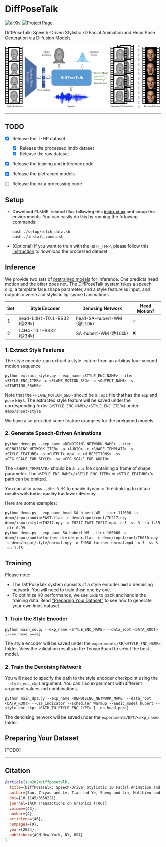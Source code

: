 # DiffPoseTalk

<a href='https://arxiv.org/abs/2310.00434/'><img alt="arXiv" src="https://img.shields.io/badge/arXiv-2310.00434-red?link=https%3A%2F%2Farxiv.org%2Fabs%2F2310.00434"></a>
<a href='https://raineggplant.github.io/DiffPoseTalk/'><img alt="Project Page" src="https://img.shields.io/badge/Project%20Page-blue?logo=github&labelColor=black&link=https%3A%2F%2Fraineggplant.github.io%2FDiffPoseTalk"></a>

DiffPoseTalk: Speech-Driven Stylistic 3D Facial Animation and Head Pose Generation via Diffusion Models

![teaser](./assets/teaser.jpg)

---

## TODO

- [x] Release the TFHP dataset
  - [x] Release the processed lmdb dataset
  - [x] Release the raw dataset
- [x] Release the training and inference code
- [x] Release the pretrained models
- [ ] Release the data processing code


## Setup

- Download FLAME-related files following this [instruction](./models/data/README.md) and setup the enviornments. You can easily do this by running the following commands:
  ```shell
  bash ./setup/fetch_data.sh
  bash ./install_conda.sh
  ```
- (Optional) If you want to train with the `HDTF_TFHP`, please follow this [instruction](./datasets/HDTF_TFHP/README.md) to download the processed dataset.


## Inference

We provide two sets of [pretrained models](https://drive.google.com/drive/folders/1pOwtK95u8O1qG_CiRdD8YcvuKSlFEk-b?usp=sharing) for inference. One predicts head motion and the other does not. The DiffPoseTalk system takes a speech clip, a template face shape parameter, and a style feature as input, and outputs diverse and stylistic lip-synced animations.

| Set  | Style Encoder              | Denosing Network          | Head Motion? |
| ---- | -------------------------- | ------------------------- | ------------ |
| 1    | head-L4H4-T0.1-BS32 (@26k) | head-SA-hubert-WM (@110k) | ✅            |
| 2    | L4H4-T0.1-BS32 (@34k)      | SA-hubert-WM (@100k)      | ❌            |


### 1. Extract Style Features

The style encoder can extract a style feature from an arbitray four-second motion sequence:

```shell
python extract_style.py --exp_name <STYLE_ENC_NAME> --iter <STYLE_ENC_ITER> -c <FLAME_MOTION_SEQ> -o <OUTPUT_NAME> -s <STARTING_FRAME>
```
Note that the `<FLAME_MOTION_SEQ>` should be a `.npz` file that has the `exp` and `pose` keys. The extracted style feature will be saved under the corresponding folder (`<STYLE_ENC_NAME>/<STYLE_ENC_ITER>`) under `demo/input/style`.

We have also provided some feature examples for the pretrained models.

### 2. Generate Speech-Driven Animations

```shell
python demo.py --exp_name <DENOISING_NETWORK_NAME> --iter <DENOISING_NETWORK_ITER> -a <AUDIO> -c <SHAPE_TEMPLATE> -s <STYLE_FEATURE> -o <OUTPUT>.mp4 -n <N_REPITIONS> -ss <CFG_SCALE_FOR_STYLE> -sa <CFG_SCALE_FOR_AUDIO>
```

The `<SHAPE_TEMPLATE>` should be a `.npy` file containing a frame of shape parameter. The `<STYLE_ENC_NAME>/<STYLE_ENC_ITER>` in `<STYLE_FEATURE>`'s path can be omitted. 

You can also pass `--dtr 0.99` to enable dynamic thresholding to obtain results with better quality but lower diversity. 

Here are some examples:

```shell
python demo.py --exp_name head-SA-hubert-WM --iter 110000 -a demo/input/audio/FAST.flac -c demo/input/coef/TH217.npy demo/input/style/TH217.npy -o TH217-FAST-TH217.mp4 -n 3 -ss 3 -sa 1.15 -dtr 0.99
python demo.py --exp_name SA-hubert-WM --iter 100000 -a demo/input/audio/further_divide_our.flac -c demo/input/coef/TH050.npy -s demo/input/style/normal.npy -o TH050-further-normal.mp4 -n 3 -ss 3 -sa 1.15
```

## Training

Please note:
- The DiffPoseTalk system consists of a style encoder and a denoising network. You will need to train them one by one.
- To optimize I/O performance, we use `lmdb` to pack and handle the training data. Read ["Preparing Your Dataset"](#preparing-your-dataset) to see how to generate your own lmdb dataset.

### 1. Train the Style Encoder

```shell
python main_se.py --exp_name <STYLE_ENC_NAME> --data_root <DATA_ROOT> [--no_head_pose]
```
The style encoder will be saved under the `experiments/SE/<STYLE_ENC_NAME>` folder. View the validation results in the TensorBoard to select the best model.

### 2. Train the Denoising Network

You will need to specify the path to the style encoder checkpoint using the `--style_enc_ckpt` argument. You can also experiment with different argument values and combinations.

```shell
python main_dpt.py --exp_name <DENOISING_NETWORK_NAME> --data_root <DATA_ROOT> --use_indicator --scheduler Warmup --audio_model hubert --style_enc_ckpt <PATH_TO_STYLE_ENC_CKPT> [--no_head_pose]
```

The denoising network will be saved under the `experiments/DPT/<exp_name>` folder. 

## Preparing Your Dataset

[TODO]

---

## Citation

```bibtex
@article{sun2024diffposetalk,
  title={DiffPoseTalk: Speech-Driven Stylistic 3D Facial Animation and Head Pose Generation via Diffusion Models},
  author={Sun, Zhiyao and Lv, Tian and Ye, Sheng and Lin, Matthieu and Sheng, Jenny and Wen, Yu-Hui and Yu, Minjing and Liu, Yong-Jin},
  doi={10.1145/3658221},
  journal={ACM Transactions on Graphics (TOG)},
  volume={43},
  number={4},
  articleno={46},
  numpages={9},
  year={2024},
  publisher={ACM New York, NY, USA}
}
```
